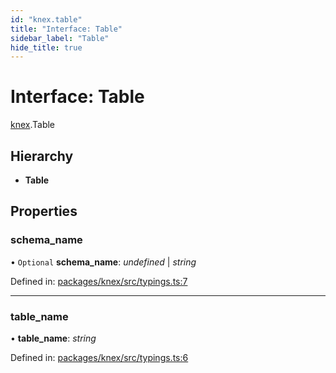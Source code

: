 ```yaml
---
id: "knex.table"
title: "Interface: Table"
sidebar_label: "Table"
hide_title: true
---
```


# Interface: Table

[knex](../modules/knex.md).Table

## Hierarchy

* **Table**

## Properties

### schema\_name

• `Optional` **schema\_name**: *undefined* \| *string*

Defined in: [packages/knex/src/typings.ts:7](https://github.com/mikro-orm/mikro-orm/blob/969d4229bd/packages/knex/src/typings.ts#L7)

___

### table\_name

• **table\_name**: *string*

Defined in: [packages/knex/src/typings.ts:6](https://github.com/mikro-orm/mikro-orm/blob/969d4229bd/packages/knex/src/typings.ts#L6)
